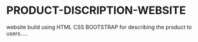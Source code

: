 # PRODUCT-DISCRIPTION-WEBSITE
website build using HTML CSS BOOTSTRAP for describing the product to users.....
